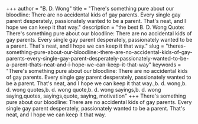 +++
author = "B. D. Wong"
title = "There's something pure about our bloodline: There are no accidental kids of gay parents. Every single gay parent desperately, passionately wanted to be a parent. That's neat, and I hope we can keep it that way."
description = "the best B. D. Wong Quote: There's something pure about our bloodline: There are no accidental kids of gay parents. Every single gay parent desperately, passionately wanted to be a parent. That's neat, and I hope we can keep it that way."
slug = "theres-something-pure-about-our-bloodline:-there-are-no-accidental-kids-of-gay-parents-every-single-gay-parent-desperately-passionately-wanted-to-be-a-parent-thats-neat-and-i-hope-we-can-keep-it-that-way"
keywords = "There's something pure about our bloodline: There are no accidental kids of gay parents. Every single gay parent desperately, passionately wanted to be a parent. That's neat, and I hope we can keep it that way.,b. d. wong,b. d. wong quotes,b. d. wong quote,b. d. wong sayings,b. d. wong saying,quotes, sayings,quote, saying, motivation"
+++
There's something pure about our bloodline: There are no accidental kids of gay parents. Every single gay parent desperately, passionately wanted to be a parent. That's neat, and I hope we can keep it that way.
